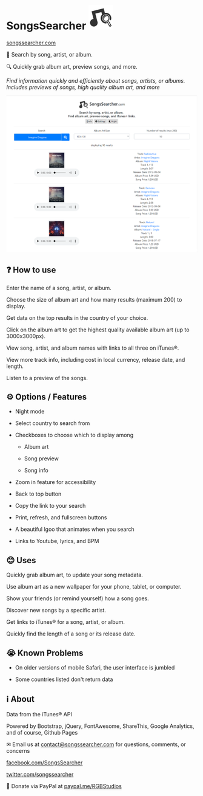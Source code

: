 # SongsSearcher <img src="logo/logo.svg" width="64px">

<a href="https://songssearcher.com">songssearcher.com</a>

🎵 Search by song, artist, or album. 

🔍 Quickly grab album art, preview songs, and more.

<i>Find information quickly and efficiently about songs, artists, or albums. Includes previews of songs, high quality album art, and more</i>

<img src="screenshot.png">

## ❓ How to use

Enter the name of a song, artist, or album.

Choose the size of album art and how many results (maximum 200) to display.

Get data on the top results in the country of your choice.

Click on the album art to get the highest quality available album art (up to 3000x3000px).

View song, artist, and album names with links to all three on iTunes®.

View more track info, including cost in local currency, release date, and length.

Listen to a preview of the songs.

## ⚙ Options / Features

- Night mode

- Select country to search from

- Checkboxes to choose which to display among

  - Album art

  - Song preview

  - Song info

- Zoom in feature for accessibility

- Back to top button

- Copy the link to your search

- Print, refresh, and fullscreen buttons

- A beautiful lgoo that animates when you search

- Links to Youtube, lyrics, and BPM

## 😊 Uses

Quickly grab album art, to update your song metadata.

Use album art as a new wallpaper for your phone, tablet, or computer.

Show your friends (or remind yourself) how a song goes.

Discover new songs by a specific artist.

Get links to iTunes® for a song, artist, or album.

Quickly find the length of a song or its release date.

## 😭 Known Problems

- On older versions of mobile Safari, the user interface is jumbled

- Some countries listed don't return data

## ℹ️ About

Data from the iTunes® API

Powered by Bootstrap, jQuery, FontAwesome, ShareThis, Google Analytics, and of course, Github Pages

✉ Email us at <a href="mailto:contact@songssearcher.com">contact@songssearcher.com</a> for questions, comments, or concerns

<a href="https://www.facebook.com/SongsSearcher" target="_blank">facebook.com/SongsSearcher</a>

<a href="https://twitter.com/songssearcher" target="_blank">twitter.com/songssearcher</a>

💸 Donate via PayPal at <a href="https://www.paypal.me/RGBStudios">paypal.me/RGBStudios</a>
